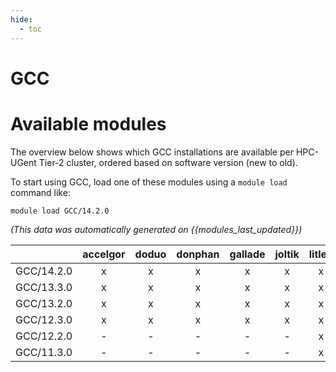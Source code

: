 ```yaml
---
hide:
  - toc
---
```


GCC
===

# Available modules


The overview below shows which GCC installations are available per HPC-UGent Tier-2 cluster, ordered based on software version (new to old).

To start using GCC, load one of these modules using a `module load` command like:

```shell
module load GCC/14.2.0
```

*(This data was automatically generated on {{modules_last_updated}})*

| |accelgor|doduo|donphan|gallade|joltik|litleo|shinx|
| :---: | :---: | :---: | :---: | :---: | :---: | :---: | :---: |
|GCC/14.2.0|x|x|x|x|x|x|x|
|GCC/13.3.0|x|x|x|x|x|x|x|
|GCC/13.2.0|x|x|x|x|x|x|x|
|GCC/12.3.0|x|x|x|x|x|x|x|
|GCC/12.2.0|-|-|-|-|-|x|x|
|GCC/11.3.0|-|-|-|-|-|x|x|
